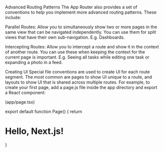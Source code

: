 Advanced Routing Patterns
The App Router also provides a set of conventions to help you implement more advanced routing patterns. These include:

Parallel Routes: Allow you to simultaneously show two or more pages in the same view that can be navigated independently. You can use them for split views that have their own sub-navigation. E.g. Dashboards.

Intercepting Routes: Allow you to intercept a route and show it in the context of another route. You can use these when keeping the context for the current page is important. E.g. Seeing all tasks while editing one task or expanding a photo in a feed.


Creating UI
Special file conventions are used to create UI for each route segment. The most common are pages to show UI unique to a route, and layouts to show UI that is shared across multiple routes.
For example, to create your first page, add a page.js file inside the app directory and export a React component:


(app/page.tsx)

export default function Page() {
  return <h1>Hello, Next.js!</h1>
}



